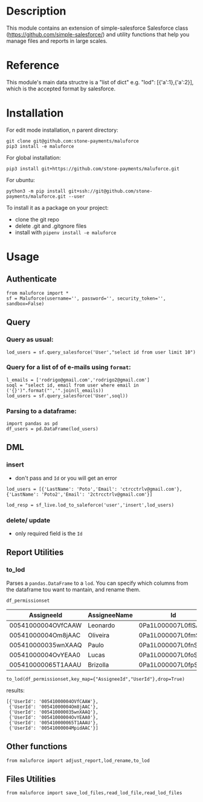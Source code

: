 # Description
This module contains an extension of simple-salesforce Salesforce class (https://github.com/simple-salesforce/) and utility functions that help you manage files and reports in large scales.

# Reference

This module's main data structre is a "list of dict" e.g. "lod": [{'a':1},{'a':2}], which is the accepted format by salesforce. 

# Installation
For edit mode installation, n parent directory:
```
git clone git@github.com:stone-payments/maluforce
pip3 install -e maluforce
```
For global installation:
```
pip3 install git+https://github.com/stone-payments/maluforce.git
```
For ubuntu: 
```
python3 -m pip install git+ssh://git@github.com/stone-payments/maluforce.git --user
```
To install it as a package on your project:
- clone the git repo
- delete .git and .gitgnore files
- install with `pipenv install -e maluforce`

# Usage

## Authenticate
```
from maluforce import *
sf = Maluforce(username='', password='', security_token='', sandbox=False)
```

## Query

### Query as usual:
```
lod_users = sf.query_salesforce('User',"select id from user limit 10")
```

### Query for a list of of e-mails using `format`:
```
l_emails = ['rodrigo@gmail.com','rodrigo2@gmail.com'] 
soql = "select id, email from user where email in ('{}')".format("','".join(l_emails))
lod_users = sf.query_salesforce('User',soql))
```

### Parsing to a dataframe:
```
import pandas as pd
df_users = pd.DataFrame(lod_users)
```

## DML

### insert
- don't pass and `Id` or you will get an error
```
lod_users = [{'LastName': 'Poto','Email': 'ctrcctrlv@gmail.com'},{'LastName': 'Poto2','Email': '2ctrcctrlv@gmail.com'}]

lod_resp = sf_live.lod_to_saleforce('user','insert',lod_users)
```

### delete/ update
- only required field is the `Id`

## Report Utilities

### to_lod
Parses a `pandas.DataFrame` to a `lod`. You can specify which columns from the dataframe tou want to mantain, and rename them.

```
df_permissionset
```
|AssigneeId | AssigneeName |	Id | PermissionSetId |
|---|---|---|---|
|00541000004OVfCAAW | Leonardo |	0Pa1L000007L0flSAC | 0PS410000026AhIGAU |	
|00541000004Om8jAAC | Oliveira |	0Pa1L000007L0fmSAC | 0PS410000026AhIGAU |	
|005410000035wnXAAQ | Paulo | 0Pa1L000007L0fnSAC	| 0PS410000026AhIGAU |	
|00541000004OvYEAA0 | Lucas | 0Pa1L000007L0foSAC	| 0PS410000026AhIGAU |	
|005410000065T1AAAU | Brizolla |	0Pa1L000007L0fpSAC | 0PS410000026AhIGAU |	
```
to_lod(df_permissionset,key_map={"AssigneeId","UserId"},drop=True)
```
results:
```
[{'UserId': '00541000004OVfCAAW'},
 {'UserId': '00541000004Om8jAAC'},
 {'UserId': '005410000035wnXAAQ'},
 {'UserId': '00541000004OvYEAA0'},
 {'UserId': '005410000065T1AAAU'},
 {'UserId': '00541000004MpidAAC'}]
```

## Other functions
```
from maluforce import adjust_report,lod_rename,to_lod
```

## Files Utilities
```
from maluforce import save_lod_files,read_lod_file,read_lod_files
```
